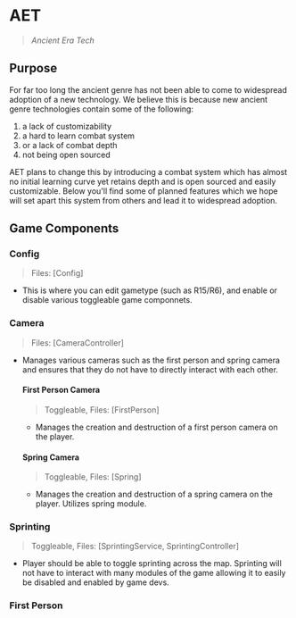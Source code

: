 # AET
> *Ancient Era Tech*

## Purpose

For far too long the ancient genre has not been able to come to widespread adoption of a new technology. We believe this is because new ancient genre technologies contain some of the following:

1. a lack of customizability
2. a hard to learn combat system 
3. or a lack of combat depth 
3. not being open sourced

AET plans to change this by introducing a combat system which has almost no initial learning curve yet retains depth and is open sourced and easily customizable. Below you'll find some of planned features which we hope will set apart this system from others and lead it to widespread adoption.



## Game Components

### Config
> Files: [Config]
- This is where you can edit gametype (such as R15/R6), and enable or disable various toggleable game componnets. 

### Camera
> Files: [CameraController]
- Manages various cameras such as the first person and spring camera and ensures that they do not have to directly interact with each other. 
	#### First Person Camera
	> Toggleable, Files: [FirstPerson]
	- Manages the creation and destruction of a first person camera on the player.
	#### Spring Camera
	> Toggleable, Files: [Spring]
	- Manages the creation and destruction of a spring camera on the player. Utilizes spring module. 

### Sprinting 
> Toggleable, Files: [SprintingService, SprintingController]
- Player should be able to toggle sprinting across the map. Sprinting will not have to interact with many modules of the game allowing it to easily be disabled and enabled by game devs. 

### First Person


